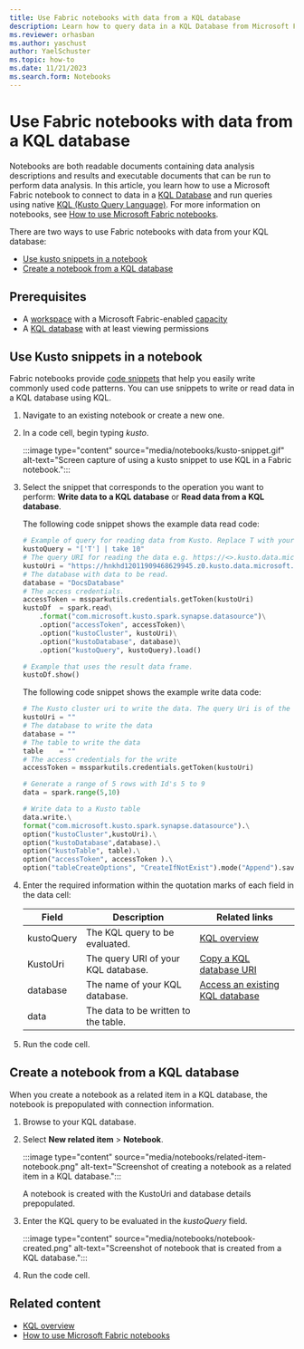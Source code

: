 ```yaml
---
title: Use Fabric notebooks with data from a KQL database
description: Learn how to query data in a KQL Database from Microsoft Fabric Notebooks using KQL (Kusto Query Language)
ms.reviewer: orhasban
ms.author: yaschust
author: YaelSchuster
ms.topic: how-to
ms.date: 11/21/2023
ms.search.form: Notebooks
--- 
```

# Use Fabric notebooks with data from a KQL database

Notebooks are both readable documents containing data analysis descriptions and results and executable documents that can be run to perform data analysis. In this article, you learn how to use a Microsoft Fabric notebook to connect to data in a [KQL Database](create-database.md) and run queries using native [KQL (Kusto Query Language)](/azure/data-explorer/kusto/query/index?context=/fabric/context/context-rta&pivots=fabric). For more information on notebooks, see [How to use Microsoft Fabric notebooks](../data-engineering/how-to-use-notebook.md).

There are two ways to use Fabric notebooks with data from your KQL database:

* [Use kusto snippets in a notebook](#use-kusto-snippets-in-a-notebook)
* [Create a notebook from a KQL database](#create-a-notebook-from-a-kql-database)

## Prerequisites

* A [workspace](../get-started/create-workspaces.md) with a Microsoft Fabric-enabled [capacity](../enterprise/licenses.md#capacity)
* A [KQL database](create-database.md) with at least viewing permissions

## Use Kusto snippets in a notebook

Fabric notebooks provide [code snippets](../data-engineering/author-execute-notebook.md#code-snippets) that help you easily write commonly used code patterns. You can use snippets to write or read data in a KQL database using KQL.

1. Navigate to an existing notebook or create a new one.
1. In a code cell, begin typing *kusto*.

    :::image type="content" source="media/notebooks/kusto-snippet.gif" alt-text="Screen capture of using a kusto snippet to use KQL in a Fabric notebook.":::

1. Select the snippet that corresponds to the operation you want to perform: **Write data to a KQL database** or **Read data from a KQL database**.

    The following code snippet shows the example data read code:

    ```Python
    # Example of query for reading data from Kusto. Replace T with your <tablename>.
    kustoQuery = "['T'] | take 10"
    # The query URI for reading the data e.g. https://<>.kusto.data.microsoft.com.
    kustoUri = "https://hnkhd12011909468629945.z0.kusto.data.microsoft.com"
    # The database with data to be read.
    database = "DocsDatabase"
    # The access credentials.
    accessToken = mssparkutils.credentials.getToken(kustoUri)
    kustoDf  = spark.read\
        .format("com.microsoft.kusto.spark.synapse.datasource")\
        .option("accessToken", accessToken)\
        .option("kustoCluster", kustoUri)\
        .option("kustoDatabase", database)\
        .option("kustoQuery", kustoQuery).load()
    
    # Example that uses the result data frame.
    kustoDf.show()
    ```

    The following code snippet shows the example write data code:

    ```Python
    # The Kusto cluster uri to write the data. The query Uri is of the form https://<>.kusto.data.microsoft.com 
    kustoUri = ""
    # The database to write the data
    database = ""
    # The table to write the data 
    table    = ""
    # The access credentials for the write
    accessToken = mssparkutils.credentials.getToken(kustoUri)
    
    # Generate a range of 5 rows with Id's 5 to 9
    data = spark.range(5,10) 
    
    # Write data to a Kusto table
    data.write.\
    format("com.microsoft.kusto.spark.synapse.datasource").\
    option("kustoCluster",kustoUri).\
    option("kustoDatabase",database).\
    option("kustoTable", table).\
    option("accessToken", accessToken ).\
    option("tableCreateOptions", "CreateIfNotExist").mode("Append").save()
    ```

1. Enter the required information within the quotation marks of each field in the data cell:

    | Field | Description | Related links |
    |---|---|---|
    | kustoQuery | The KQL query to be evaluated. | [KQL overview](/azure/data-explorer/kusto/query/index?context=/fabric/context/context-rta&pivots=fabric)
    | KustoUri | The query URI of your KQL database. | [Copy a KQL database URI](access-database-copy-uri.md#copy-uri)
    | database | The name of your KQL database. | [Access an existing KQL database](access-database-copy-uri.md)
    | data | The data to be written to the table.

1. Run the code cell.

## Create a notebook from a KQL database

When you create a notebook as a related item in a KQL database, the notebook is prepopulated with connection information.

1. Browse to your KQL database.
1. Select **New related item** > **Notebook**.

    :::image type="content" source="media/notebooks/related-item-notebook.png" alt-text="Screenshot of creating a notebook as a related item in a KQL database.":::

    A notebook is created with the KustoUri and database details prepopulated.

1. Enter the KQL query to be evaluated in the *kustoQuery* field.

    :::image type="content" source="media/notebooks/notebook-created.png" alt-text="Screenshot of notebook that is created from a KQL database.":::

1. Run the code cell.

## Related content

* [KQL overview](/azure/data-explorer/kusto/query/index?context=/fabric/context/context-rta&pivots=fabric)
* [How to use Microsoft Fabric notebooks](../data-engineering/how-to-use-notebook.md)